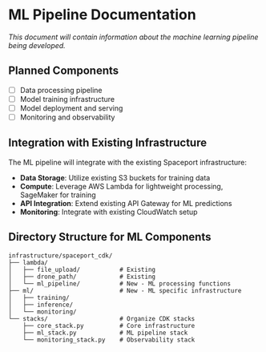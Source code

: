 # ML Pipeline Documentation

*This document will contain information about the machine learning pipeline being developed.*

## Planned Components

- [ ] Data processing pipeline
- [ ] Model training infrastructure  
- [ ] Model deployment and serving
- [ ] Monitoring and observability

## Integration with Existing Infrastructure

The ML pipeline will integrate with the existing Spaceport infrastructure:

- **Data Storage**: Utilize existing S3 buckets for training data
- **Compute**: Leverage AWS Lambda for lightweight processing, SageMaker for training
- **API Integration**: Extend existing API Gateway for ML predictions
- **Monitoring**: Integrate with existing CloudWatch setup

## Directory Structure for ML Components

```
infrastructure/spaceport_cdk/
├── lambda/
│   ├── file_upload/           # Existing
│   ├── drone_path/            # Existing  
│   └── ml_pipeline/           # New - ML processing functions
├── ml/                        # New - ML specific infrastructure
│   ├── training/
│   ├── inference/
│   └── monitoring/
└── stacks/                    # Organize CDK stacks
    ├── core_stack.py          # Core infrastructure
    ├── ml_stack.py            # ML pipeline stack
    └── monitoring_stack.py    # Observability stack
``` 